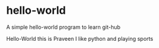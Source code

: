 # hello-world
A simple hello-world program to learn git-hub

Hello-World this is Praveen
I like python and playing sports

